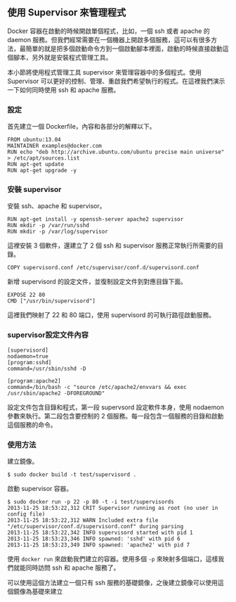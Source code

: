 ## 使用 Supervisor 來管理程式
Docker 容器在啟動的時候開啟單個程式，比如，一個 ssh 或者 apache 的 daemon 服務。但我們經常需要在一個機器上開啟多個服務，這可以有很多方法，最簡單的就是把多個啟動命令方到一個啟動腳本裡面，啟動的時候直接啟動這個腳本，另外就是安裝程式管理工具。

本小節將使用程式管理工具 supervisor 來管理容器中的多個程式。使用 Supervisor 可以更好的控制、管理、重啟我們希望執行的程式。在這裡我們演示一下如何同時使用 ssh 和 apache 服務。

### 設定
首先建立一個 Dockerfile，內容和各部分的解釋以下。
```
FROM ubuntu:13.04
MAINTAINER examples@docker.com
RUN echo "deb http://archive.ubuntu.com/ubuntu precise main universe" > /etc/apt/sources.list
RUN apt-get update
RUN apt-get upgrade -y
```

### 安裝 supervisor
安裝 ssh、apache 和 supervisor。
```
RUN apt-get install -y openssh-server apache2 supervisor
RUN mkdir -p /var/run/sshd
RUN mkdir -p /var/log/supervisor
```

這裡安裝 3 個軟件，還建立了 2 個 ssh 和 supervisor 服務正常執行所需要的目錄。
```
COPY supervisord.conf /etc/supervisor/conf.d/supervisord.conf
```
新增 supervisord 的設定文件，並復制設定文件到對應目錄下面。

```
EXPOSE 22 80
CMD ["/usr/bin/supervisord"]
```
這裡我們映射了 22 和 80 端口，使用 supervisord 的可執行路徑啟動服務。


### supervisor設定文件內容
```
[supervisord]
nodaemon=true
[program:sshd]
command=/usr/sbin/sshd -D

[program:apache2]
command=/bin/bash -c "source /etc/apache2/envvars && exec /usr/sbin/apache2 -DFOREGROUND"
```
設定文件包含目錄和程式，第一段 supervsord 設定軟件本身，使用 nodaemon 參數來執行。第二段包含要控制的 2 個服務。每一段包含一個服務的目錄和啟動這個服務的命令。

### 使用方法
建立鏡像。
```
$ sudo docker build -t test/supervisord .
```
啟動 supervisor 容器。
```
$ sudo docker run -p 22 -p 80 -t -i test/supervisords
2013-11-25 18:53:22,312 CRIT Supervisor running as root (no user in config file)
2013-11-25 18:53:22,312 WARN Included extra file "/etc/supervisor/conf.d/supervisord.conf" during parsing
2013-11-25 18:53:22,342 INFO supervisord started with pid 1
2013-11-25 18:53:23,346 INFO spawned: 'sshd' with pid 6
2013-11-25 18:53:23,349 INFO spawned: 'apache2' with pid 7
```
使用 `docker run` 來啟動我們建立的容器。使用多個 `-p` 來映射多個端口，這樣我們就能同時訪問 ssh 和 apache 服務了。

可以使用這個方法建立一個只有 ssh 服務的基礎鏡像，之後建立鏡像可以使用這個鏡像為基礎來建立
